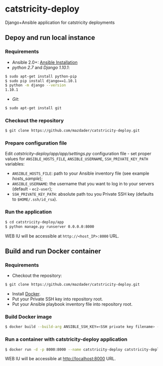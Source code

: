 # catstricity-deploy
Django+Ansible application for catstricity deployments

## Depoy and run local instance

### Requirements

* Ansible 2.0+: [Ansible Installation](http://docs.ansible.com/ansible/intro_installation.html)
* _python 2.7_ and _Django 1.10.1_:

```bash
$ sudo apt-get install python-pip
$ sudo pip install django==1.10.1
$ python -m django --version
1.10.1
```
* _Git_:
```bash
$ sudo apt-get install git
```

### Checkout the repository
```bash
$ git clone https://github.com/mazdader/catstricity-deploy.git
```

### Prepare configuration file

Edit _catstricity-deploy/app/app/settings.py_ configuration file - set proper values for `ANSIBLE_HOSTS_FILE`, `ANSIBLE_USERNAME`, `SSH_PRIVATE_KEY_PATH` variables:
* `ANSIBLE_HOSTS_FILE`: path to your Ansible inventory file (see example _hosts_sample_);
* `ANSIBLE_USERNAME`: the username that you want to log in to your servers (default - `ec2-user`);
* `SSH_PRIVATE_KEY_PATH`: absolute path tou you Private SSH key (defaults to `$HOME/.ssh/id_rsa`).

### Run the application
```bash
$ cd catstricity-deploy/app
$ python manage.py runserver 0.0.0.0:8000
```

WEB IU will be accessible at `http://<host_IP>:8000` URL.

## Build and run Docker container

### Requirements

* Checkout the repository:
```bash
$ git clone https://github.com/mazdader/catstricity-deploy.git
```

* Install [Docker](https://docs.docker.com/engine/installation/).
* Put your Private SSH key into repository root.
* Put your Ansible playbook inventory file into repository root.

### Build Docker image

```bash
$ docker build --build-arg ANSIBLE_SSH_KEY=<SSH private key filename> --build-arg HOSTS_FILE=<inventory filename> -t catstricity-deploy .
```

### Run a container with catstricity-deploy application

```bash
$ docker run -d -p 8000:8000 --name catstricity-deploy catstricity-deploy
```

WEB IU will be accessible at [http://localhost:8000](http://localhost:8000) URL.
